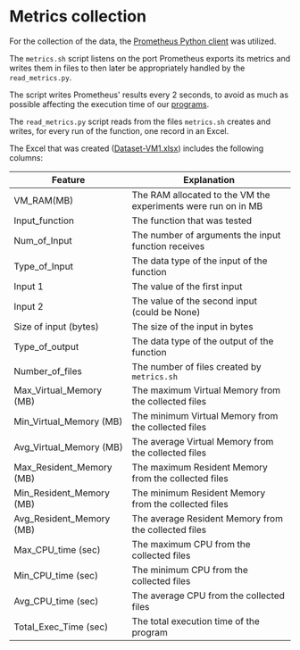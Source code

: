 # Metrics collection

For the collection of the data, the [Prometheus Python client](https://github.com/prometheus/client_python) was utilized. 

The `metrics.sh` script listens on the port Prometheus exports its metrics and writes them in files to then later be appropriately handled by the `read_metrics.py`.

The script writes Prometheus' results every 2 seconds, to avoid as much as possible affecting the execution time of our [programs](Thesis/scripts).

The `read_metrics.py` script reads from the files `metrics.sh` creates and writes, for every run of the function, one record in an Excel.

The Excel that was created ([Dataset-VM1.xlsx](Thesis/data/metrics/Dataset-VM1.xlsx)) includes the following columns:

| Feature | Explanation |
|   ----  |    ----     |
| VM_RAM(MB) | The RAM allocated to the VM the experiments were run on in MB |
| Input_function | The function that was tested |
| Num_of_Input | The number of arguments the input function receives | 
| Type_of_Input | The data type of the input of the function|
| Input 1 | The value of the first input |
| Input 2 | The value of the second input (could be None) |
| Size of input (bytes) | The size of the input in bytes |
| Type_of_output | The data type of the output of the function |
| Number_of_files | The number of files created by `metrics.sh` |
| Max_Virtual_Memory (MB) | The maximum Virtual Memory from the collected files |
| Min_Virtual_Memory (MB) | The minimum Virtual Memory from the collected files |
| Avg_Virtual_Memory (MB) | The average Virtual Memory from the collected files |
| Max_Resident_Memory (MB) | The maximum Resident Memory from the collected files |
| Min_Resident_Memory (MB) | The minimum Resident Memory from the collected files |
| Avg_Resident_Memory (MB) | The average Resident Memory from the collected files |
| Max_CPU_time (sec) | The maximum CPU from the collected files |
| Min_CPU_time (sec) | The minimum CPU from the collected files |
| Avg_CPU_time (sec) | The average CPU from the collected files |
| Total_Exec_Time (sec) | The total execution time of the program |
